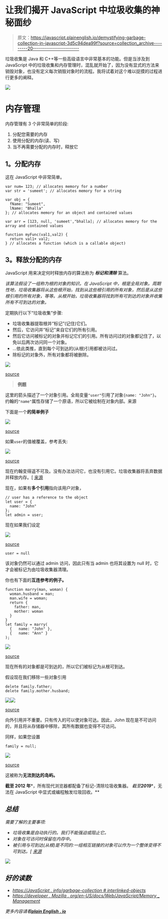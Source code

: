 # 让我们揭开 JavaScript 中垃圾收集的神秘面纱

> 原文：<https://javascript.plainenglish.io/demystifying-garbage-collection-in-javascript-3d5c94dea99f?source=collection_archive---------20----------------------->

垃圾收集是 Java 和 C++等一些高级语言中非常基本的功能。但是当涉及到 JavaScript 中的垃圾收集和内存管理时，混乱就开始了，因为没有显式的方法来销毁对象，也没有定义每次销毁对象时的流程。我将试着对这个难以捉摸的过程进行更多的阐释。

![](img/b61f4c6fbd339b7038e82c4ff45d5969.png)

# **内存管理**

内存管理有 3 个非常简单的阶段:

1.  分配您需要的内存
2.  使用分配的内存(读、写)
3.  当不再需要分配的内存时，释放它

## **1。分配内存**

这在 JavaScript 中非常简单。

```
var num= 123; // allocates memory for a number
var str = 'sumeet'; // allocates memory for a string

var obj = {
  fName: "Sumeet",
  lName: "Bhalla"
}; // allocates memory for an object and contained values

var arr = [123, null, 'sumeet',"bhalla]; // allocates memory for the array and contained values

function myFunc(val1,val2) {
  return val1+ val2;
} // allocates a function (which is a callable object)
```

## **3。释放分配的内存**

JavaScript 用来决定何时释放内存的算法称为 ***标记和清除*** 算法。

*该算法假设了一组称为根的对象的知识。在 JavaScript 中，根是全局对象。周期性地，垃圾收集器将从这些根开始，找到从这些根引用的所有对象，然后是从这些根引用的所有对象，等等。从根开始，垃圾收集器将找到所有可到达的对象并收集所有不可到达的对象。*

定期执行以下“垃圾收集”步骤:

*   垃圾收集器提取根并“标记”(记住)它们。
*   然后，它访问并“标记”来自它们的所有引用。
*   然后它访问被标记的对象并标记它们的引用。所有访问过的对象都记住了，以免以后两次访问同一个对象。
*   …依此类推，直到每个可到达的(从根)引用都被访问过。
*   除标记的对象外，所有对象都将被删除。

![](img/46a83361c56eafc01c7050fa0a13f09b.png)

[source](https://javascript.info/garbage-collection)

> **例题**

这里的箭头描述了一个对象引用。全局变量`"user"`引用了对象`{name: "John"}`。约翰的`"name"`属性存储了一个原语，所以它被绘制在对象内部。来源

下面是一个**的简单例子**

![](img/bbd436c9cd168af9c05539697c64fa18.png)

[source](https://javascript.info/garbage-collection)

如果`user`的值被覆盖，参考丢失:

![](img/b4fe57f29ee777b04c82748d1039fdef.png)

[source](https://javascript.info/garbage-collection)

现在约翰变得遥不可及。没有办法访问它，也没有引用它。垃圾收集器将丢弃数据并释放内存。[ [来源](https://javascript.info/garbage-collection)

现在，如果有**多个引用**指向该用户对象，

```
// user has a reference to the object 
let user = {   
  name: "John" 
};  
let admin = user;
```

现在如果我们设定

![](img/467c6caba5499c779d7fa456df56dc87.png)

[source](https://javascript.info/garbage-collection)

```
user = null
```

该对象仍然可以通过 admin 访问，因此只有当 admin 也将其设置为 null 时，它才会被标记为由垃圾收集器清理。

你也有下面的**互连参考的例子。**

```
function marry(man, woman) {   
  woman.husband = man;   
  man.wife = woman;    
  return {     
    father: man,     
    mother: woman   
  } 
}  
let family = marry(
  {   name: "John" }, 
  {   name: "Ann" }
);
```

![](img/24a6479583540b122a3a2ab93fd9ad0b.png)

[source](https://javascript.info/garbage-collection)

现在所有的对象都是可到达的，所以它们被标记为从根可到达。

假设现在我们移除一些对象引用

```
delete family.father; 
delete family.mother.husband;
```

![](img/bf5d05d36fb2d9e1a06d330396cff3e2.png)![](img/5c340c80ce13ad03ef5f51bcd7b71ee6.png)

[source](https://javascript.info/garbage-collection)

向外引用并不重要。只有传入的可以使对象可达。因此，John 现在是不可访问的，并且将从存储器中移除，其所有数据也变得不可访问。

同样，如果您设置

```
family = null;
```

![](img/d9cc10762f9b31234dcb15a18aeef1af.png)

[source](https://javascript.info/garbage-collection)

这被称为**无法到达的岛屿。**

**截至 2012 年***，所有现代浏览器都配备了标记-清除垃圾收集器。
*截至****2019****，无法在 JavaScript 中显式或编程触发垃圾回收。**

## ***总结***

*需要了解的主要事项:*

*   *垃圾收集是自动执行的。我们不能强迫或阻止它。*
*   *对象在可访问时保留在内存中。*
*   *被引用与可到达(从根)是不同的:一组相互链接的对象可以作为一个整体变得不可到达。[ [来源](https://javascript.info/garbage-collection#interlinked-objects)*

*![](img/109074938deacc3c06a85b6bac90cfd3.png)*

## ***好的读数***

*   *[https://JavaScript . info/garbage-collection # interlinked-objects](https://javascript.info/garbage-collection#interlinked-objects)*
*   *[https://developer . Mozilla . org/en-US/docs/Web/JavaScript/Memory _ Management](https://developer.mozilla.org/en-US/docs/Web/JavaScript/Memory_Management)*

**更多内容请看*[***plain English . io***](http://plainenglish.io/)*